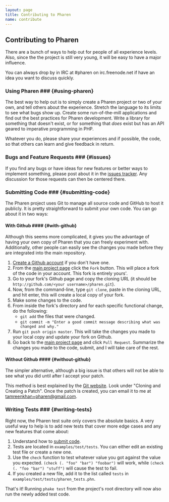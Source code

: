 ```yaml
---
layout: page
title: Contributing to Pharen
name: contribute
---
```


## Contributing to Pharen ##
There are a bunch of ways to help out for people of all experience levels. Also, since the the project is still very young, it will be easy to have a major influence.

You can always drop by in IRC at #pharen on irc.freenode.net if have an idea you want to discuss quickly.

### Using Pharen ### {#using-pharen}
The best way to help out is to simply create a Pharen project or two of your own, and tell others about the experience. Stretch the language to its limits to see what bugs show up. Create some run-of-the-mill applications and find out the best practices for Pharen development. Write a library for something that doesn't exist, or for something that *does* exist but has an API geared to imperative programming in PHP.

Whatever you do, please share your experiences and if possible, the code, so that others can learn and give feedback in return.

### Bugs and Feature Requests ### {#issues}
If you find any bugs or have ideas for new features or better ways to implement something, please post about it in the [issues tracker](http://github.com/scriptor/pharen/issues). Any discussion for those requests can then be centered there.

### Submitting Code ### {#submitting-code}
The Pharen project uses Git to manage all source code and GitHub to host it publicly. It is pretty straightforward to submit your own code. You can go about it in two ways:

#### With Github #### {#with-github}
Although this seems more complicated, it gives you the advantage of having your own copy of Pharen that you can freely experiment with. Additionally, other people can easily see the changes you made before they are integrated into the main repository.

1. [Create a Github account](https://github.com/signup/free) if you don't have one.
2. From the [main project page](http://github.com/scriptor/pharen) click the `Fork` button. This will place a fork of the code in your account. This fork is entirely yours'.
3. Go to your fork's Github page and copy the cloning URL (it should be `http://github.com/<your username>/pharen.git`).
4. Now, from the command-line, type `git clone`, paste in the cloning URL, and hit enter, this will create a local copy of your fork.
5. Make some changes to the code.
6. From inside the fork's directory and for each specific functional change, do the following:
    - `git add` the files that were changed.
    - `git commit -m "Enter a good commit message describing what was changed and why."`
7. Run `git push origin master`. This will take the changes you made to your local copy and update your fork on Github.
8. Go back to the [main project page](http://github.com/scriptor/pharen) and click `Pull Request`. Summarize the changes you made to the code, submit, and I will take care of the rest.

#### Without Github #### {#without-github}
The simpler alternative, although a big issue is that others will not be able to see what you did until after I accept your patch.

This method is best explained by the [Git website](http://git-scm.com). Look under "Cloning and Creating a Patch". Once the patch is created, you can email it to me at tamreenkhan+pharen@gmail.com.

### Writing Tests ### {#writing-tests}
Right now, the Pharen test suite only covers the absolute basics. A very useful way to help is to add new tests that cover more edge cases and any new features that come about:

1. Understand how to [submit code](#submitting-code).
2. Tests are located in `examples/test/tests`. You can either edit an existing test file or create a new one.
3. Use the `check` function to test whatever value you got against the value you expected. `(check (. "foo" "bar") "foobar")` will work, while `(check (. "foo "bar") "stuff")` will cause the test to fail.
4. If you created a new file, add it to the list called `tests` in `examples/test/tests/pharen_tests.phn`.

That's it! Running `phake test` from the project's root directory will now also run the newly added test code.
